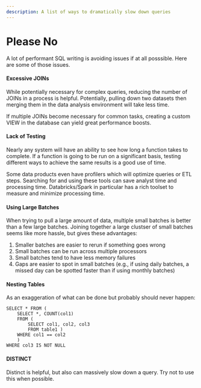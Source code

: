 ```yaml
---
description: A list of ways to dramatically slow down queries
---
```


# Please No

A lot of performant SQL writing is avoiding issues if at all posssible.  Here are some of those issues.

#### Excessive JOINs

While potentially necessary for complex queries, reducing the number of JOINs in a process is helpful.  Potentially, pulling down two datasets then merging them in the data analysis environment will take less time. 

If multiple JOINs become necessary for common tasks, creating a custom VIEW in the database can yield great performance boosts.

#### Lack of Testing

Nearly any system will have an ability to see how long a function takes to complete.  If a function is going to be run on a significant basis, testing different ways to achieve the same results is a good use of time.

Some data products even have profilers which will optimize queries or ETL steps.  Searching for and using these tools can save analyst time and processing time.  Databricks/Spark in particular has a rich toolset to measure and minimize processing time.

#### Using Large Batches

When trying to pull a large amount of data, multiple small batches is better than a few large batches.  Joining together a large clustser of small batches seems like more hassle, but gives these advantages:

1. Smaller batches are easier to rerun if something goes wrong
2. Small batches can be run across multiple processors
3. Small batches tend to have less memory failures
4. Gaps are easier to spot in small batches \(e.g., if using daily batches, a missed day can be spotted faster than if using monthly batches\)

#### Nesting Tables

As an exaggeration of what can be done but probably should never happen:

```text
SELECT * FROM (
    SELECT *, COUNT(col1) 
    FROM (
        SELECT col1, col2, col3
        FROM table1 )
    WHERE col1 == col2
    )
WHERE col3 IS NOT NULL
```

#### DISTINCT

Distinct is helpful, but also can massively slow down a query.  Try not to use this when possible.

